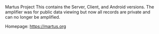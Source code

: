 Martus Project
This contains the Server, Client, and Android versions.
The amplifier was for public data viewing but now all records are private and can no
longer be amplified.

Homepage:
https://martus.org

